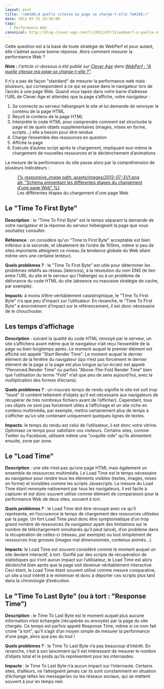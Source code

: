 ```yaml
---
layout: post
title: "«&#160;A quelle vitesse ma page se charge-t-elle ?&#160;»"
date: 2012-07-31 19:50:09
tags:
  - Performance Web
canonical: http://blog.clever-age.com/fr/2012/07/31/webperf-a-quelle-vitesse-ma-page-se-charge-t-elle/
---
```


Cette question est à la base de toute stratégie de WebPerf et pour autant, elle n’admet aucune bonne réponse. Alors comment mesurer la performance Web&nbsp;?

<!-- more -->

<em class="canonical">**Note&nbsp;:** l'article ci-dessous a été publié sur [Clever Age](http://www.clever-age.com/fr/) dans [WebPerf&nbsp;: "A quelle vitesse ma page se charge-t-elle&nbsp;?"](http://blog.clever-age.com/fr/2012/07/31/webperf-a-quelle-vitesse-ma-page-se-charge-t-elle/).</em>

Il n’y a pas de façon "standard" de mesurer la performance web mais plusieurs, qui correspondent à ce qui se passe dans le navigateur lors de l’accès à une page Web. Quand vous tapez dans votre barre d’adresse l’URL de Clever Age et attendez que la page s’affiche, votre navigateur&nbsp;:

1. Se connecte au serveur hébergeant le site et lui demande de renvoyer le contenu de la page HTML
2. Reçoit le contenu de la page HTML
3. Interprète le code HTML pour comprendre comment est structurée la page et de quels objets supplémentaires (images, mises en forme, scripts…) elle a besoin pour être rendue
4. Charge l’ensemble des ressources en question
5. Affiche la page
6. Exécute d’autres script après le chargement, impliquant eux-même le chargement de nouvelles ressources et le déclenchement d’animations

La mesure de la performance du site passe alors par la compréhension de plusieurs indicateurs&nbsp;:

<figure>
<a data-featherlight="image" href="/assets/images/2012-07-31/1.png" title="Voir en plus grand">
      {% responsive_image path: assets/images/2012-07-31/1.png alt: "Schéma présentant les différentes étapes du chargement d'une page Web" %}
  </a>
  <figcaption>Les différentes étapes du chargement d'une page Web</figcaption>
</figure>

## Le "Time To First Byte"

**Description**&nbsp;: le "Time To First Byte" est le temps séparant la demande de votre navigateur et la réponse du serveur hébergeant la page que vous souhaitez consulter.

**Référence**&nbsp;: on considère qu’un "Time to First Byte" acceptable est bien inférieur à la seconde, et idéalement de l’ordre de 100ms, même si peu de sites importants atteignent ce niveau (la tendance globale du Web allant même vers une certaine lenteur).

**Quels problèmes&nbsp;?**&nbsp;: le "Time To First Byte" est utile pour déterminer les problèmes relatifs au réseau (latences), à la résolution du nom DNS (le lien entre l’URL du site et le serveur qui l’héberge) ou à un problème de délivrance du code HTML du site (absence ou mauvaise stratégie de cache, par exemple).

**Impacts**: à moins d’être véritablement catastrophique, le "Time To First Byte" n’a que peu d’impact sur l’utilisateur. En revanche, le "Time To First Byte" a énormément d’impact sur le référencement, il est donc nécessaire de le chouchouter.

## Les temps d’affichage

**Description**&nbsp;: suivant la qualité du code HTML renvoyé par le serveur, un site s’affichera avant même que le navigateur n’ait reçu l’ensemble de la page ou bien longtemps après. Le moment auquel le premier élément est affiché est appelé "Start Render Time". Le moment auquel le dernier élément de la fenêtre du navigateur (qui n’est pas forcément le dernier élément de la page si la page est plus longue qu’un écran) est appelé "Perceived Render Time" ou parfois "Above-The-Fold Render Time" bien que l’utilisation du terme "Fold" n’ait que peu de sens aujourd’hui, avec la multiplication des formes d’écrans).

**Quels problèmes&nbsp;?**&nbsp;: un mauvais temps de rendu signifie le site est soit trop "lourd" (il contient tellement d’objets qu’il est nécessaire aux navigateurs de récupérer de très nombreux fichiers avant de l’afficher). Cependant, tous ces objets ne sont pas forcément utiles à l’affichage et un site riche en contenu multimédia, par exemple, mettra certainement plus de temps à s’afficher qu’un site contenant uniquement quelques lignes de textes.

**Impacts**: le temps du rendu est celui de l’utilisateur, il est donc votre vitrine. Optimisez ce temps pour satisfaire vos visiteurs. Certains sites, comme Twitter ou Facebook, utilisent même une "coquille vide" qu’ils alimentent ensuite, zone par zone.

## Le "Load Time"

**Description**&nbsp;: une site n’est pas qu’une page HTML mais également un ensemble de ressources multimédia. Le Load Time est le temps nécessaire au navigateur pour rendre tous les éléments visibles (textes, images, mises en forme) et invisibles comme les scripts Javascripts. La mesure du Load Time étant renvoyée nativement par tous les navigateurs, il est facile à capturer et est donc souvent utilisé comme élément de comparaison pour la performance Web de deux sites, souvent à tort.

**Quels problèmes&nbsp;?**&nbsp;: le Load Time doit être recoupé avec ce qu’il représente, en l’occurence le temps de chargement des ressources utilisées par la page. Un fort Load Time peut donc être symptomatique d’un trop grand nombre de ressources (le navigateur ayant des limitations sur le nombre de téléchargement simultanés qu’il peut lancé), d’un problème dans la récupération de celles-ci (réseau, par exemple) ou tout simplement de ressources trop grosses (images mal dimensionnée, contenus animés…).

**Impacts**: le Load Time est souvent considéré comme le moment auquel un site devient interactif, à tort. Gonflé par des scripts de récupération de statistiques qui n’ont aucun impact sur l’utilisateur, le Load Time est alors déclenché bien après que la page soit devenue véritablement interactive. Ceci étant, le Load Time étant souvent utilisé comme mesure comparative, un site a tout intérêt à le minimiser et donc à déporter ces scripts plus tard dans la chronologie d’exécution.

## Le "Time To Last Byte" (ou à tort&nbsp;: "Response Time")

**Description**&nbsp;: le Time To Last Byte est le moment auquel plus aucune information n’est échangée (récupérée ou envoyée) par la page du site chargée. Ce temps est parfois appelé Response Time, même si ce nom fait croire "à tort", qu’il s’agit d’un moyen simple de mesurer la performance d’une page, alors que pas du tout&nbsp;!

**Quels problèmes&nbsp;?**&nbsp;: le Time To Last Byte n’a pas beaucoup d’intérêt. En revanche, c’est à son lancement qu’il est intéressant de mesurer le nombre d’objets total et le poids qu’ils représentent pour les internautes.

**Impacts**&nbsp;: le Time To Last Byte n’a aucun impact sur l’internaute. Certains sites, d’ailleurs, ne l’atteignent jamais car ils sont constamment en situation d’échange telles les messageries ou les réseaux sociaux, qui se mettent souvent à jour en temps réel.

